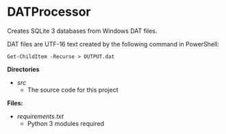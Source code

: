 # DATProcessor

Creates SQLite 3 databases from Windows DAT files.

DAT files are UTF-16 text created by the following command in PowerShell:

```Get-ChildItem -Recurse > OUTPUT.dat```

**Directories**
- *src*
  - The source code for this project

**Files:**
- *requirements.txt*
  - Python 3 modules required
